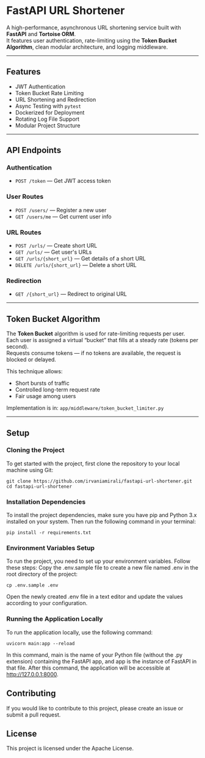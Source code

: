 # FastAPI URL Shortener

A high-performance, asynchronous URL shortening service built with **FastAPI** and **Tortoise ORM**.  
It features user authentication, rate-limiting using the **Token Bucket Algorithm**, clean modular architecture, and logging middleware.

---

## Features

- JWT Authentication
- Token Bucket Rate Limiting
- URL Shortening and Redirection
- Async Testing with `pytest`
- Dockerized for Deployment
- Rotating Log File Support
- Modular Project Structure

---

## API Endpoints

### Authentication

- `POST /token` — Get JWT access token

### User Routes

- `POST /users/` — Register a new user
- `GET /users/me` — Get current user info

### URL Routes

- `POST /urls/` — Create short URL
- `GET /urls/` — Get user's URLs
- `GET /urls/{short_url}` — Get details of a short URL
- `DELETE /urls/{short_url}` — Delete a short URL

### Redirection

- `GET /{short_url}` — Redirect to original URL

---

## Token Bucket Algorithm

The **Token Bucket** algorithm is used for rate-limiting requests per user.  
Each user is assigned a virtual “bucket” that fills at a steady rate (tokens per second).  
Requests consume tokens — if no tokens are available, the request is blocked or delayed.

This technique allows:
- Short bursts of traffic
- Controlled long-term request rate
- Fair usage among users

Implementation is in: `app/middleware/token_bucket_limiter.py`

---

## Setup

### Cloning the Project

To get started with the project, first clone the repository to your local machine using Git:

```shell
git clone https://github.com/irvaniamirali/fastapi-url-shortener.git
cd fastapi-url-shortener
```

### Installation Dependencies

To install the project dependencies, make sure you have pip and Python 3.x installed on your system. Then run the following command in your terminal:

```shell
pip install -r requirements.txt
```

### Environment Variables Setup

To run the project, you need to set up your environment variables. Follow these steps:
Copy the .env.sample file to create a new file named .env in the root directory of the project:

```shell
cp .env.sample .env
```
Open the newly created .env file in a text editor and update the values according to your configuration.

### Running the Application Locally
To run the application locally, use the following command:

```shell
uvicorn main:app --reload
```
In this command, main is the name of your Python file (without the .py extension) containing the FastAPI app, and app is the instance of FastAPI in that file. After this command, the application will be accessible at http://127.0.0.1:8000.


## Contributing
If you would like to contribute to this project, please create an issue or submit a pull request.

## License
This project is licensed under the Apache License.